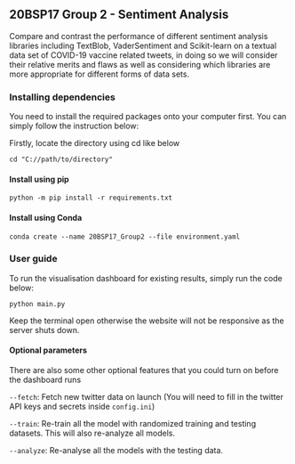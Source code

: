 ## 20BSP17 Group 2 - Sentiment Analysis

Compare and contrast the performance of different sentiment analysis libraries including TextBlob, VaderSentiment and Scikit-learn on a textual data set of COVID-19 vaccine related tweets, in doing so we will consider their relative merits and flaws as well as considering which libraries are more appropriate for different forms of data sets.  

### Installing dependencies

You need to install the required packages onto your computer first. You can simply follow the instruction below:

Firstly, locate the directory using cd like below
```
cd "C://path/to/directory"
```
#### Install using pip
```
python -m pip install -r requirements.txt
```
#### Install using Conda
```
conda create --name 20BSP17_Group2 --file environment.yaml 
```
### User guide

To run the visualisation dashboard for existing results, simply run the code below:
```
python main.py
```
Keep the terminal open otherwise the website will not be responsive as the server shuts down.

#### Optional parameters

There are also some other optional features that you could turn on before the dashboard runs

`--fetch`: Fetch new twitter data on launch (You will need to fill in the twitter API keys and secrets inside `config.ini`)

`--train`: Re-train all the model with randomized training and testing datasets. This will also re-analyze all models.

`--analyze`: Re-analyse all the models with the testing data.